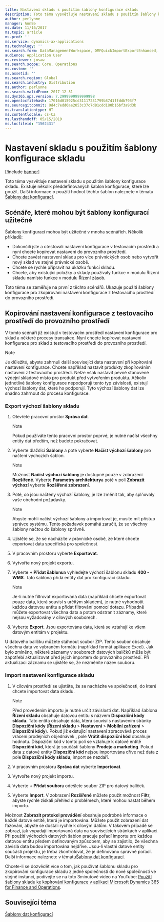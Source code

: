 ```yaml
---
title: Nastavení skladu s použitím šablony konfigurace skladu
description: Toto téma vysvětluje nastavení skladu s použitím šablony konfigurace skladu.
author: perlynne
manager: AnnBe
ms.date: 11/16/2017
ms.topic: article
ms.prod: ''
ms.service: dynamics-ax-applications
ms.technology: ''
ms.search.form: DataManagementWorkspace, DMFQuickImportExportEnhanced, DMFDefinitionGroupTemplate, DMFEntityTemplateDefinitionLoadDialog
audience: Application User
ms.reviewer: josaw
ms.search.scope: Core, Operations
ms.custom: ''
ms.assetid: ''
ms.search.region: Global
ms.search.industry: Distribution
ms.author: perlynne
ms.search.validFrom: 2017-12-31
ms.dyn365.ops.version: 7.2999999999999998
ms.openlocfilehash: 17016d015925cd31117231799b8741ffddb793f7
ms.sourcegitcommit: 9d4c7edd0ae2053c37c7d81cdd180b16bf3a9d3b
ms.translationtype: HT
ms.contentlocale: cs-CZ
ms.lasthandoff: 05/15/2019
ms.locfileid: "1562431"
---
```

# <a name="set-up-a-warehouse-by-using-a-warehouse-configuration-template"></a>Nastavení skladu s použitím šablony konfigurace skladu

[!include [banner](../includes/banner.md)]

Toto téma vysvětluje nastavení skladu s použitím šablony konfigurace skladu. Existuje několik předdefinovaných šablon konfigurace, které lze použít. Další informace o použití hodnot těchto šablon naleznete v tématu [Šablony dat konfigurací](../../dev-itpro/data-entities/configuration-data-templates.md).

## <a name="scenarios-where-configuration-templates-can-be-helpful"></a>Scénáře, které mohou být šablony konfigurací užitečné

Šablony konfigurací mohou být užitečné v mnoha scénářích. Několik příkladů:

- Dokončili jste a otestovali nastavení konfigurace v testovacím prostředí a nyní chcete kopírovat nastavení do provozního prostředí.
- Chcete zavést nastavení skladu pro více právnických osob nebo vytvořit nový sklad ve stejné právnické osobě.
- Chcete se rychle připravit na ukázku funkcí skladu.
- Chcete, aby existující položky a sklady používaly funkce v modulu Řízení skladu namísto funkce v modulu Řízení zásob.

Toto téma se zaměřuje na první z těchto scénářů. Ukazuje použití šablony konfigurace pro zkopírování nastavení konfigurace z testovacího prostředí do provozního prostředí.

## <a name="copy-a-configuration-setup-from-a-test-environment-to-a-production-environment"></a>Kopírování nastavení konfigurace z testovacího prostředí do provozního prostředí

V tomto scénáři již existují v testovacím prostředí nastavení konfigurace pro sklad a některé procesy transakce. Nyní chcete kopírovat nastavení konfigurace pro sklad z testovacího prostředí do provozního prostředí.

> [!NOTE]
> Je důležité, abyste zahrnuli další související data nastavení při kopírování nastavení konfigurace. Chcete například nastavit produkty zkopírováním nastavení z testovacího prostředí. Nelze však nastavit pevně stanovené výdejní skladové místo pro produkt před vytvořením produktu. Ačkoliv jednotlivé šablony konfigurace nepodporují tento typ závislosti, existují výchozí šablony dat, které ho podporují. Tyto výchozí šablony dat lze snadno zahrnout do procesu konfigurace.

### <a name="export-a-default-warehouse-template"></a>Export výchozí šablony skladu 

1. Otevřete pracovní prostor **Správa dat**.

    > [!NOTE]
    > Pokud používáte tento pracovní prostor poprvé, je nutné načíst všechny entity dat předtím, než budete pokračovat.

2. Vyberte dlaždici **Šablony** a poté vyberte **Načíst výchozí šablony** pro načtení výchozích šablon.

    > [!NOTE]
    > Možnost **Načíst výchozí šablony** je dostupné pouze v zobrazení **Rozšířené**. Vyberte **Parametry architektury**a poté v poli **Zobrazit výchozí** vyberte **Rozšířené zobrazení**.

3. Poté, co jsou načteny výchozí šablony, je lze změnit tak, aby splňovaly vaše obchodní požadavky.

    > [!NOTE]
    > Abyste mohli načíst výchozí šablony a importovat je, musíte mít přístup správce systému. Tento požadavek pomáhá zaručit, že se všechny šablony načtou do šablony správně.

4. Ujistěte se, že se nacházíte v právnické osobě, ze které chcete exportovat data specifická pro společnost.
5. V pracovním prostoru vyberte **Exportovat**.
6. Vytvořte nový projekt exportu.
7. Vyberte **+ Přidat šablonu**a vyhledejte výchozí šablonu skladu **400 - WMS**. Tato šablona přidá entity dat pro konfiguraci skladu.

    > [!NOTE]
    > Je-li nutné filtrovat exportovaná data (například chcete exportovat pouze data, která souvisí s určitým skladem), je nutné vyhodnotit každou datovou entitu a přidat filtrování pomocí dotazu. Případně můžete exportovat všechna data a potom odstranit záznamy, které nejsou vyžadovány v cílových souborech.

8. Vyberte **Export**. Jsou exportována data, která se vztahují ke všem datovým entitám v projektu.

U datového balíčku můžete stáhnout soubor ZIP. Tento soubor obsahuje všechna data ve vybraném formátu (například formát aplikace Excel). Jak bylo zmíněno, některé záznamy v souborech datových balíčků může být zapotřebí aktualizovat před jejich importem do provozního prostředí. Při aktualizaci záznamu se ujistěte se, že nezměníte název souboru.

### <a name="import-a-warehouse-configuration-setup"></a>Import nastavení konfigurace skladu

1. V cílovém prostředí se ujistěte, že se nacházíte ve společnosti, do které chcete importovat data skladu.

    > [!NOTE]
    > Před provedením importu je nutné určit závislosti dat. Například šablona **Řízení skladu** obsahuje datovou entitu s názvem **Dispoziční kódy skladu**. Tato entita obsahuje data, která souvisí s nastavením stránky **Dispoziční kódy** (**Řízení skladu** > **Nastavení** > **Mobilní zařízení** > **Dispoziční kódy**). Pokud již existující nastavení zpracovává proces vrácení prodejních objednávek , pole **Vrátit dispoziční kód** obsahuje hodnotu. Dispoziční kód v tomto poli se vztahuje k datové entitě **Dispoziční kód**, která je součástí šablony **Prodeje a marketing**. Pokud data z datové entity **Dispoziční kód** nejsou importována dříve než data z pole **Dispoziční kódy skladu**, import se nezdaří.

2. V pracovním prostoru **Správa dat** vyberte **Importovat**.
3. Vytvořte nový projekt importu.
4. Vyberte **+ Přidat soubor**a odešlete soubor ZIP pro datový balíček.
5. Vyberte **Import**. V zobrazení **Rozšířené** můžete použít možnost **Filtr**, abyste rychle získali přehled o problémech, které mohou nastat během importu.

Možnost **Zobrazit protokol provádění** obsahuje podrobné informace o každé datové entitě, která je importována. Můžete použít zobrazení dat fázování, abyste se dostali rychle k cílovým datům. V takovém případě se zobrazí, jak vypadají importovaná data na souvisejících stránkách v aplikaci. Při použití výchozích datových šablon pracuje pořadí importu pro každou datovou entitu předem definovaným způsobem, aby se zajistilo, že všechna závislá data budou importována nejdříve. Jsou-li vlastní datové entity součástí projektu, je třeba zkontrolovat, že je definováno správné pořadí. Další informace naleznete v tématu[Šablony dat konfigurací](../../dev-itpro/data-entities/configuration-data-templates.md).

Chcete-li se dozvědět více o tom, jak používat šablonu skladu pro zkopírování konfigurace skladu z jedné společnosti do nové společnosti ve stejné instanci, podívejte se na toto 3minutové video na YouTube: [Použití šablony skladu ke kopírování konfigurace v aplikaci Microsoft Dynamics 365 for Finance and Operations](https://www.youtube.com/watch?v=K2WIfFlqJYs).

## <a name="related-topic"></a>Související téma

[Šablony dat konfigurací](../../dev-itpro/data-entities/configuration-data-templates.md)
